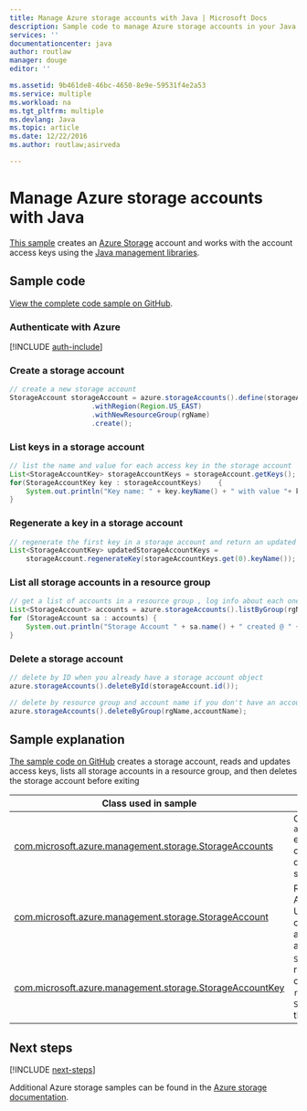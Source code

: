 ```yaml
---
title: Manage Azure storage accounts with Java | Microsoft Docs
description: Sample code to manage Azure storage accounts in your Java code
services: ''
documentationcenter: java
author: routlaw
manager: douge
editor: ''

ms.assetid: 9b461de8-46bc-4650-8e9e-59531f4e2a53
ms.service: multiple
ms.workload: na
ms.tgt_pltfrm: multiple
ms.devlang: Java
ms.topic: article
ms.date: 12/22/2016
ms.author: routlaw;asirveda

---
```


# Manage Azure storage accounts with Java

[This sample](https://github.com/Azure-Samples/storage-java-manage-storage-accounts) creates an [Azure Storage](https://docs.microsoft.com/en-us/azure/storage/storage-introduction) account and works with the account access keys using the [Java management libraries](https://github.com/Azure/azure-sdk-for-java). 

## Sample code 

[View the complete code sample on GitHub](https://github.com/Azure-Samples/storage-java-manage-storage-accounts).

### Authenticate with Azure

[!INCLUDE [auth-include](_shared/auth-include.md)]

### Create a storage account

```java
// create a new storage account
StorageAccount storageAccount = azure.storageAccounts().define(storageAccountName)
                    .withRegion(Region.US_EAST)
                    .withNewResourceGroup(rgName)
                    .create();
```

### List keys in a storage account
```java
// list the name and value for each access key in the storage account
List<StorageAccountKey> storageAccountKeys = storageAccount.getKeys();
for(StorageAccountKey key : storageAccountKeys)    {
    System.out.println("Key name: " + key.keyName() + " with value "+ key.value());
}
```

### Regenerate a key in a storage account

```java
// regenerate the first key in a storage account and return an updated list of keys 
List<StorageAccountKey> updatedStorageAccountKeys =
    storageAccount.regenerateKey(storageAccountKeys.get(0).keyName());
```

### List all storage accounts in a resource group
```java
// get a list of accounts in a resource group , log info about each one
List<StorageAccount> accounts = azure.storageAccounts().listByGroup(rgName);
for (StorageAccount sa : accounts) {
    System.out.println("Storage Account " + sa.name() + " created @ " + sa.creationTime());
}
```

### Delete a storage account
```java
// delete by ID when you already have a storage account object
azure.storageAccounts().deleteById(storageAccount.id());

// delete by resource group and account name if you don't have an account object
azure.storageAccounts().deleteByGroup(rgName,accountName);
```

## Sample explanation

[The sample code on GitHub](https://github.com/Azure-Samples/storage-java-manage-storage-accounts) creates a storage account, reads and updates access keys, lists all storage accounts in a resource group, and then deletes the storage account before exiting

| Class used in sample | Notes
|-------|-------|
| [com.microsoft.azure.management.storage.StorageAccounts](https://docs.microsoft.com/en-us/java/api/com.microsoft.azure.management.datalake.analytics._storage_accounts) | Created from the `azure.storageAccounts()` entry point. Provides create, list, update, and delete operations for storage accounts.
| [com.microsoft.azure.management.storage.StorageAccount](https://docs.microsoft.com/en-us/java/api/com.microsoft.azure.management.storage._storage_account)  | Representation of an Azure storage account. Use the methods in the class to get information about the storage account.
| [com.microsoft.azure.management.storage.StorageAccountKey](https://docs.microsoft.com/en-us/java/api/com.microsoft.azure.management.storage._storage_account_key) | `StorageAccount.getKeys()` returns a list of these objects. Use the `regenerateKey` methods in `StorageAccount` to update the keys.



## Next steps

[!INCLUDE [next-steps](_shared/next-steps.md)]

Additional Azure storage samples can be found in the [Azure storage documentation](https://docs.microsoft.com/en-us/azure/storage/).